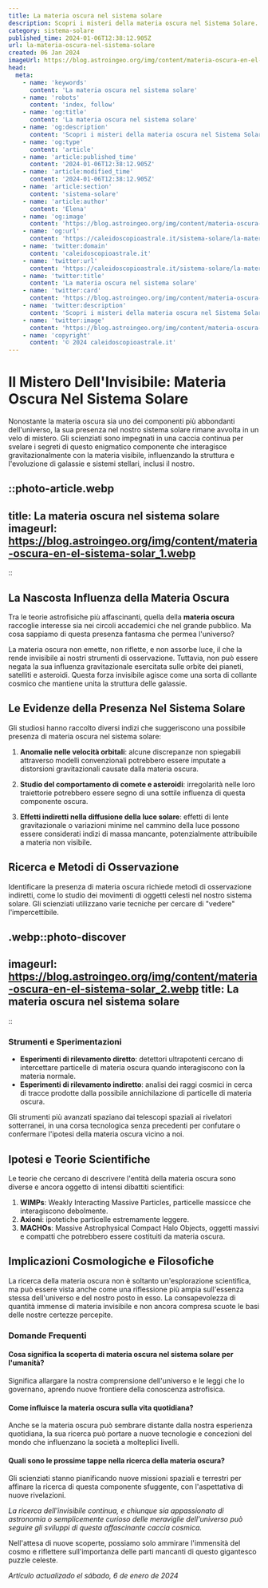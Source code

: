 ```yaml
---
title: La materia oscura nel sistema solare
description: Scopri i misteri della materia oscura nel Sistema Solare. Analisi esclusive e teorie affascinanti in un viaggio cosmico! #Spazio #Universo
category: sistema-solare
published_time: 2024-01-06T12:38:12.905Z
url: la-materia-oscura-nel-sistema-solare
created: 06 Jan 2024
imageUrl: https://blog.astroingeo.org/img/content/materia-oscura-en-el-sistema-solar_1.webp
head:
  meta:
    - name: 'keywords'
      content: 'La materia oscura nel sistema solare'
    - name: 'robots'
      content: 'index, follow'
    - name: 'og:title'
      content: 'La materia oscura nel sistema solare'
    - name: 'og:description'
      content: 'Scopri i misteri della materia oscura nel Sistema Solare. Analisi esclusive e teorie affascinanti in un viaggio cosmico! #Spazio #Universo'
    - name: 'og:type'
      content: 'article'
    - name: 'article:published_time'
      content: '2024-01-06T12:38:12.905Z'
    - name: 'article:modified_time'
      content: '2024-01-06T12:38:12.905Z'
    - name: 'article:section'
      content: 'sistema-solare'
    - name: 'article:author'
      content: 'Elena'
    - name: 'og:image'
      content: 'https://blog.astroingeo.org/img/content/materia-oscura-en-el-sistema-solar_1.webp'
    - name: 'og:url'
      content: 'https://caleidoscopioastrale.it/sistema-solare/la-materia-oscura-nel-sistema-solare'
    - name: 'twitter:domain'
      content: 'caleidoscopioastrale.it'
    - name: 'twitter:url'
      content: 'https://caleidoscopioastrale.it/sistema-solare/la-materia-oscura-nel-sistema-solare'
    - name: 'twitter:title'
      content: 'La materia oscura nel sistema solare'
    - name: 'twitter:card'
      content: 'https://blog.astroingeo.org/img/content/materia-oscura-en-el-sistema-solar_1.webp'
    - name: 'twitter:description'
      content: 'Scopri i misteri della materia oscura nel Sistema Solare. Analisi esclusive e teorie affascinanti in un viaggio cosmico! #Spazio #Universo'
    - name: 'twitter:image'
      content: 'https://blog.astroingeo.org/img/content/materia-oscura-en-el-sistema-solar_1.webp'
    - name: 'copyright'
      content: '© 2024 caleidoscopioastrale.it'
---
```

# Il Mistero Dell'Invisibile: Materia Oscura Nel Sistema Solare

Nonostante la materia oscura sia uno dei componenti più abbondanti dell'universo, la sua presenza nel nostro sistema solare rimane avvolta in un velo di mistero. Gli scienziati sono impegnati in una caccia continua per svelare i segreti di questo enigmatico componente che interagisce gravitazionalmente con la materia visibile, influenzando la struttura e l'evoluzione di galassie e sistemi stellari, inclusi il nostro.

::photo-article.webp
---
title: La materia oscura nel sistema solare
imageurl: https://blog.astroingeo.org/img/content/materia-oscura-en-el-sistema-solar_1.webp
---
::

## La Nascosta Influenza della Materia Oscura
Tra le teorie astrofisiche più affascinanti, quella della **materia oscura** raccoglie interesse sia nei circoli accademici che nel grande pubblico. Ma cosa sappiamo di questa presenza fantasma che permea l'universo?

La materia oscura non emette, non riflette, e non assorbe luce, il che la rende invisibile ai nostri strumenti di osservazione. Tuttavia, non può essere negata la sua influenza gravitazionale esercitata sulle orbite dei pianeti, satelliti e asteroidi. Questa forza invisibile agisce come una sorta di collante cosmico che mantiene unita la struttura delle galassie.

## Le Evidenze della Presenza Nel Sistema Solare

Gli studiosi hanno raccolto diversi indizi che suggeriscono una possibile presenza di materia oscura nel sistema solare:

1. **Anomalie nelle velocità orbitali**: alcune discrepanze non spiegabili attraverso modelli convenzionali potrebbero essere imputate a distorsioni gravitazionali causate dalla materia oscura.
   
2. **Studio del comportamento di comete e asteroidi**: irregolarità nelle loro traiettorie potrebbero essere segno di una sottile influenza di questa componente oscura.

3. **Effetti indiretti nella diffusione della luce solare**: effetti di lente gravitazionale o variazioni minime nel cammino della luce possono essere considerati indizi di massa mancante, potenzialmente attribuibile a materia non visibile.

## Ricerca e Metodi di Osservazione

Identificare la presenza di materia oscura richiede metodi di osservazione indiretti, come lo studio dei movimenti di oggetti celesti nel nostro sistema solare. Gli scienziati utilizzano varie tecniche per cercare di "vedere" l'impercettibile.

.webp::photo-discover
---
imageurl: https://blog.astroingeo.org/img/content/materia-oscura-en-el-sistema-solar_2.webp
title: La materia oscura nel sistema solare
---
::

### Strumenti e Sperimentazioni

- **Esperimenti di rilevamento diretto**: detettori ultrapotenti cercano di intercettare particelle di materia oscura quando interagiscono con la materia normale.
- **Esperimenti di rilevamento indiretto**: analisi dei raggi cosmici in cerca di tracce prodotte dalla possibile annichilazione di particelle di materia oscura.
  
Gli strumenti più avanzati spaziano dai telescopi spaziali ai rivelatori sotterranei, in una corsa tecnologica senza precedenti per confutare o confermare l'ipotesi della materia oscura vicino a noi.

## Ipotesi e Teorie Scientifiche

Le teorie che cercano di descrivere l'entità della materia oscura sono diverse e ancora oggetto di intensi dibattiti scientifici:

1. **WIMPs**: Weakly Interacting Massive Particles, particelle massicce che interagiscono debolmente.
2. **Axioni**: ipotetiche particelle estremamente leggere.
3. **MACHOs**: Massive Astrophysical Compact Halo Objects, oggetti massivi e compatti che potrebbero essere costituiti da materia oscura.

## Implicazioni Cosmologiche e Filosofiche

La ricerca della materia oscura non è soltanto un'esplorazione scientifica, ma può essere vista anche come una riflessione più ampia sull'essenza stessa dell'universo e del nostro posto in esso. La consapevolezza di quantità immense di materia invisibile e non ancora compresa scuote le basi delle nostre certezze percepite.

### Domande Frequenti

#### Cosa significa la scoperta di materia oscura nel sistema solare per l'umanità?
Significa allargare la nostra comprensione dell'universo e le leggi che lo governano, aprendo nuove frontiere della conoscenza astrofisica.

#### Come influisce la materia oscura sulla vita quotidiana?
Anche se la materia oscura può sembrare distante dalla nostra esperienza quotidiana, la sua ricerca può portare a nuove tecnologie e concezioni del mondo che influenzano la società a molteplici livelli.

#### Quali sono le prossime tappe nella ricerca della materia oscura?
Gli scienziati stanno pianificando nuove missioni spaziali e terrestri per affinare la ricerca di questa componente sfuggente, con l'aspettativa di nuove rivelazioni.

*La ricerca dell'invisibile continua, e chiunque sia appassionato di astronomia o semplicemente curioso delle meraviglie dell'universo può seguire gli sviluppi di questa affascinante caccia cosmica.* 

Nell'attesa di nuove scoperte, possiamo solo ammirare l'immensità del cosmo e riflettere sull'importanza delle parti mancanti di questo gigantesco puzzle celeste.

_Artículo actualizado el sábado, 6 de enero de 2024_